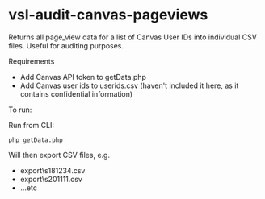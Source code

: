 # vsl-audit-canvas-pageviews

Returns all page_view data for a list of Canvas User IDs into individual CSV files. Useful for auditing purposes.

Requirements

* Add Canvas API token to getData.php
* Add Canvas user ids to userids.csv (haven't included it here, as it contains confidential information)

To run:

Run from CLI:
```
php getData.php
```

Will then export CSV files, e.g.

* export\s181234.csv
* export\s201111.csv
* ...etc
